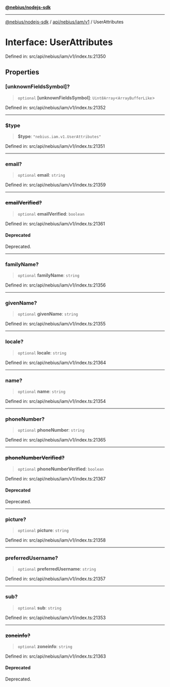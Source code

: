 [**@nebius/nodejs-sdk**](../../../../../README.md)

***

[@nebius/nodejs-sdk](../../../../../README.md) / [api/nebius/iam/v1](../README.md) / UserAttributes

# Interface: UserAttributes

Defined in: src/api/nebius/iam/v1/index.ts:21350

## Properties

### \[unknownFieldsSymbol\]?

> `optional` **\[unknownFieldsSymbol\]**: `Uint8Array`\<`ArrayBufferLike`\>

Defined in: src/api/nebius/iam/v1/index.ts:21352

***

### $type

> **$type**: `"nebius.iam.v1.UserAttributes"`

Defined in: src/api/nebius/iam/v1/index.ts:21351

***

### email?

> `optional` **email**: `string`

Defined in: src/api/nebius/iam/v1/index.ts:21359

***

### ~~emailVerified?~~

> `optional` **emailVerified**: `boolean`

Defined in: src/api/nebius/iam/v1/index.ts:21361

#### Deprecated

Deprecated.

***

### familyName?

> `optional` **familyName**: `string`

Defined in: src/api/nebius/iam/v1/index.ts:21356

***

### givenName?

> `optional` **givenName**: `string`

Defined in: src/api/nebius/iam/v1/index.ts:21355

***

### locale?

> `optional` **locale**: `string`

Defined in: src/api/nebius/iam/v1/index.ts:21364

***

### name?

> `optional` **name**: `string`

Defined in: src/api/nebius/iam/v1/index.ts:21354

***

### phoneNumber?

> `optional` **phoneNumber**: `string`

Defined in: src/api/nebius/iam/v1/index.ts:21365

***

### ~~phoneNumberVerified?~~

> `optional` **phoneNumberVerified**: `boolean`

Defined in: src/api/nebius/iam/v1/index.ts:21367

#### Deprecated

Deprecated.

***

### picture?

> `optional` **picture**: `string`

Defined in: src/api/nebius/iam/v1/index.ts:21358

***

### preferredUsername?

> `optional` **preferredUsername**: `string`

Defined in: src/api/nebius/iam/v1/index.ts:21357

***

### sub?

> `optional` **sub**: `string`

Defined in: src/api/nebius/iam/v1/index.ts:21353

***

### ~~zoneinfo?~~

> `optional` **zoneinfo**: `string`

Defined in: src/api/nebius/iam/v1/index.ts:21363

#### Deprecated

Deprecated.
